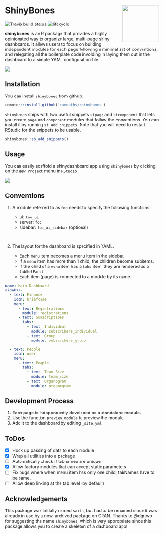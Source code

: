 # ShinyBones <img src="man/figures/logo.png" width="120px" align="right" />

<!-- badges: start -->
  [![Travis build status](https://travis-ci.org/ramnathv/shinybones.svg?branch=master)](https://travis-ci.org/ramnathv/shinybones)
   [![lifecycle](https://img.shields.io/badge/lifecycle-experimental-orange.svg)](https://www.tidyverse.org/lifecycle/#experimental)
<!-- badges: end -->



__shinybones__ is an R package that provides a highly opinionated way to organize large, multi-page shiny dashboards. It allows users to focus on building independent modules for each page following a minimal set of conventions, and relegating all the boilerplate code involding in laying them out in the dashboard to a simple YAML configuration file.

<img src="man/figures/shinybones-illustration.svg" class = "center" />

## Installation

You can install `shinybones` from github:

```r
remotes::install_github('ramnathv/shinybones')
```

`shinybones` ships with two useful snippets `stpage` and `stcomponent` that lets you create `page` and `component` modules that follow the conventions. You can install it by running `st_add_snippets`. Note that you will need to restart RStudio for the snippets to be usable.

```r
shinybones::sb_add_snippets()
```

## Usage

You can easily scaffold a shinydashboard app using `shinybones` by clicking on the `New Project` menu in `RStudio`

<img src=https://imgur.com/eE7rbBB.png class=center />

## Conventions

1. A module referred to as `foo` needs to specify the following functions:

   - ui: `foo_ui`
   - server: `foo`
   - sidebar: `foo_ui_sidebar` (optional)
   
<br/>

2. The layout for the dashboard is specified in YAML.

   - Each `menu` item becomes a menu item in the sidebar.
   - If a `menu` item has more than 1 child, the children become subitems.
   - If the child of a `menu` item has a `tabs` item, they are rendered as a
     `tabSetPanel`
   - Each item (page) is connected to a module by its name.
   

```yaml
name: Main Dashboard
sidebar:
  - text: Finance
    icon: briefcase
    menu:
      - text: Registrations
        module: registrations
      - text: Subscriptions
        tabs:
          - text: Individual
            module: subscribers_individual
          - text: Group
            module: subscribers_group

  - text: People
    icon: user
    menu:
      - text: People
        tabs:
          - text: Team Size
            module: team_size
          - text: Organogram
            module: organogram
```

## Development Process

1. Each page is independently developed as a standalone module.
2. Use the function `preview_module` to preview the module.
3. Add it to the dashboard by editing `_site.yml`.


## ToDos

- [x] Hook up passing of data to each module
- [x] Wrap all utilities into a package
- [ ] Automatically check if tabnames are unique
- [x] Allow factory modules that can accept static parameters
- [ ] Fix bugs where when menu item has only one child, tabNames have to be same.
- [ ] Allow deep linking at the tab level (by default)

## Acknowledgements

This package was initially named `satin`, but had to be renamed since it was already in use by a now-archived package on CRAN. Thanks to @dgrtwo for suggesting the name `shinybones`, which is very appropriate since this package allows you to create a skeleton of a dashboard app!
